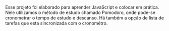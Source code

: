 Esse projeto foi elaborado para aprender JavaScript e colocar em prática. Nele utilizamos o método de estudo chamado Pomodoro, onde pode-se cronometrar o tempo de estudo e descanso. Há também a opção de lista de tarefas que esta sincronizada com o cronomêtro.
